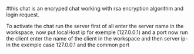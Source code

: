 

#this chat is an encryped chat working with rsa encryption algorithm and login request.

To activate the chat run the server first of all enter the server name in the workspace, now put localHost ip for exemple (127.0.0.1) and a port
now run the client enter the name of the client in the workspace and then server ip- in the exemple case 127.0.0.1 and the common port

